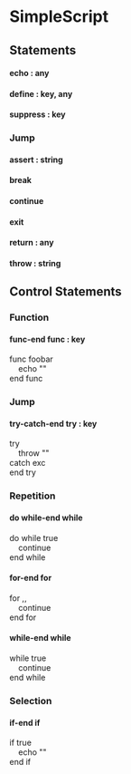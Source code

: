 # SimpleScript

## Statements

#### echo : any

#### define : key, any

#### suppress : key

<!--#### sleep : int-->

### Jump

#### assert : string

#### break

#### continue

#### exit

#### return : any

#### throw : string

## Control Statements

### Function

#### func-end func : key

func foobar<br>
&nbsp;&nbsp;&nbsp;&nbsp;echo ""<br>
end func

### Jump

#### try-catch-end try : key

try<br>
&nbsp;&nbsp;&nbsp;&nbsp;throw ""<br>
catch exc<br>
end try

### Repetition

#### do while-end while

do while true<br>
&nbsp;&nbsp;&nbsp;&nbsp;continue<br>
end while

#### for-end for

for ,,<br>
&nbsp;&nbsp;&nbsp;&nbsp;continue<br>
end for

#### while-end while

while true<br>
&nbsp;&nbsp;&nbsp;&nbsp;continue<br>
end while

### Selection

#### if-end if

if true<br>
&nbsp;&nbsp;&nbsp;&nbsp;echo ""<br>
end if
